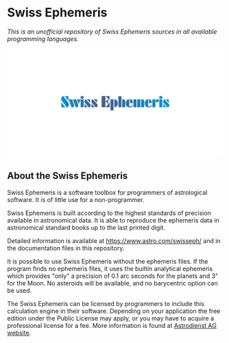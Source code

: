 # Swiss Ephemeris

*This is an unofficial repository of Swiss Ephemeris sources in all available programming languages.*

<p align="center"><img src="/doc/sweph.png" align="middle" width="512px" height="256px"/></p>

## About the Swiss Ephemeris

Swiss Ephemeris is a software toolbox for programmers of astrological
software. It is of little use for a non-programmer.

Swiss Ephemeris is built according to the highest standards of precision available
in astronomical data. It is able to reproduce the ephemeris data in
astronomical standard books up to the last printed digit.

Detailed information is available at https://www.astro.com/swisseph/
and in the documentation files in this repository.

It is possible to use Swiss Ephemeris without the ephemeris files.
If the program finds no ephemeris files, it uses the builtin 
analytical ephemeris which provides "only" a precision of 0.1 arc seconds
for the planets and 3" for the Moon.
No asteroids will be available, and no barycentric option can be used.

The Swiss Ephemeris can be licensed by programmers to include this 
calculation engine in their software.
Depending on your application the free edition under the Public License
may apply, or you may have to acquire a professional license for a fee.
More information is found at [Astrodienst AG website](https://www.astro.com/swisseph/).
